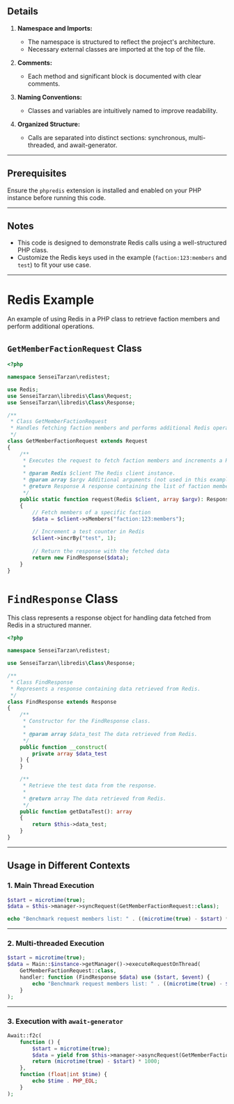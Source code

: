 
## Details

1. **Namespace and Imports:**
    - The namespace is structured to reflect the project's architecture.
    - Necessary external classes are imported at the top of the file.

2. **Comments:**
    - Each method and significant block is documented with clear comments.

3. **Naming Conventions:**
    - Classes and variables are intuitively named to improve readability.

4. **Organized Structure:**
    - Calls are separated into distinct sections: synchronous, multi-threaded, and await-generator.

---

## Prerequisites

Ensure the `phpredis` extension is installed and enabled on your PHP instance before running this code.

---

## Notes

- This code is designed to demonstrate Redis calls using a well-structured PHP class.
- Customize the Redis keys used in the example (`faction:123:members` and `test`) to fit your use case.
---
# Redis Example

An example of using Redis in a PHP class to retrieve faction members and perform additional operations.

## `GetMemberFactionRequest` Class
```php
<?php

namespace SenseiTarzan\redistest;

use Redis;
use SenseiTarzan\libredis\Class\Request;
use SenseiTarzan\libredis\Class\Response;

/**
 * Class GetMemberFactionRequest
 * Handles fetching faction members and performs additional Redis operations.
 */
class GetMemberFactionRequest extends Request
{
    /**
     * Executes the request to fetch faction members and increments a Redis counter.
     *
     * @param Redis $client The Redis client instance.
     * @param array $argv Additional arguments (not used in this example).
     * @return Response A response containing the list of faction members.
     */
    public static function request(Redis $client, array $argv): Response
    {
        // Fetch members of a specific faction
        $data = $client->sMembers("faction:123:members");
        
        // Increment a test counter in Redis
        $client->incrBy("test", 1);
        
        // Return the response with the fetched data
        return new FindResponse($data);
    }
}
```

# `FindResponse` Class

This class represents a response object for handling data fetched from Redis in a structured manner.
```php
<?php

namespace SenseiTarzan\redistest;

use SenseiTarzan\libredis\Class\Response;

/**
 * Class FindResponse
 * Represents a response containing data retrieved from Redis.
 */
class FindResponse extends Response
{
    /**
     * Constructor for the FindResponse class.
     *
     * @param array $data_test The data retrieved from Redis.
     */
    public function __construct(
        private array $data_test
    ) {
    }

    /**
     * Retrieve the test data from the response.
     *
     * @return array The data retrieved from Redis.
     */
    public function getDataTest(): array
    {
        return $this->data_test;
    }
}
```

---

## Usage in Different Contexts

### 1. Main Thread Execution

```php
$start = microtime(true);
$data = $this->manager->syncRequest(GetMemberFactionRequest::class);

echo "Benchmark request members list: " . ((microtime(true) - $start) * 1000) . "ms" . PHP_EOL;
```

---

### 2. Multi-threaded Execution

```php
$start = microtime(true);
$data = Main::$instance->getManager()->executeRequestOnThread(
    GetMemberFactionRequest::class,
    handler: function (FindResponse $data) use ($start, $event) {
        echo "Benchmark request members list: " . ((microtime(true) - $start) * 1000) . "ms" . PHP_EOL;
    }
);
```

---

### 3. Execution with `await-generator`

```php
Await::f2c(
    function () { 
        $start = microtime(true);
        $data = yield from $this->manager->asyncRequest(GetMemberFactionRequest::class); 
        return (microtime(true) - $start) * 1000;
    }, 
    function (float|int $time) {
        echo $time . PHP_EOL;
    }
);
```


